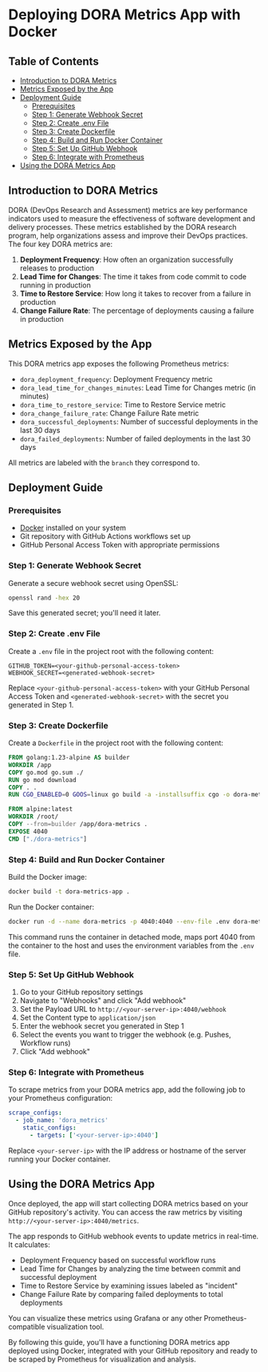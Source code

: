 # Deploying DORA Metrics App with Docker

## Table of Contents
- [Introduction to DORA Metrics](#introduction-to-dora-metrics)
- [Metrics Exposed by the App](#metrics-exposed-by-the-app)
- [Deployment Guide](#deployment-guide)
  - [Prerequisites](#prerequisites)
  - [Step 1: Generate Webhook Secret](#step-1-generate-webhook-secret)
  - [Step 2: Create .env File](#step-2-create-env-file)
  - [Step 3: Create Dockerfile](#step-3-create-dockerfile)
  - [Step 4: Build and Run Docker Container](#step-4-build-and-run-docker-container)
  - [Step 5: Set Up GitHub Webhook](#step-5-set-up-github-webhook)
  - [Step 6: Integrate with Prometheus](#step-6-integrate-with-prometheus)
- [Using the DORA Metrics App](#using-the-dora-metrics-app)


## Introduction to DORA Metrics

DORA (DevOps Research and Assessment) metrics are key performance indicators used to measure the effectiveness of software development and delivery processes. These metrics established by the DORA research program, help organizations assess and improve their DevOps practices. The four key DORA metrics are:

1. **Deployment Frequency**: How often an organization successfully releases to production
2. **Lead Time for Changes**: The time it takes from code commit to code running in production
3. **Time to Restore Service**: How long it takes to recover from a failure in production
4. **Change Failure Rate**: The percentage of deployments causing a failure in production

## Metrics Exposed by the App

This DORA metrics app exposes the following Prometheus metrics:

- `dora_deployment_frequency`: Deployment Frequency metric
- `dora_lead_time_for_changes_minutes`: Lead Time for Changes metric (in minutes)
- `dora_time_to_restore_service`: Time to Restore Service metric
- `dora_change_failure_rate`: Change Failure Rate metric
- `dora_successful_deployments`: Number of successful deployments in the last 30 days
- `dora_failed_deployments`: Number of failed deployments in the last 30 days

All metrics are labeled with the `branch` they correspond to.

## Deployment Guide

### Prerequisites

- [Docker](https://docs.docker.com/engine/install/) installed on your system
- Git repository with GitHub Actions workflows set up
- GitHub Personal Access Token with appropriate permissions

### Step 1: Generate Webhook Secret

Generate a secure webhook secret using OpenSSL:

```bash
openssl rand -hex 20
```

Save this generated secret; you'll need it later.

### Step 2: Create .env File

Create a `.env` file in the project root with the following content:

```
GITHUB_TOKEN=<your-github-personal-access-token>
WEBHOOK_SECRET=<generated-webhook-secret>
```

Replace `<your-github-personal-access-token>` with your GitHub Personal Access Token and `<generated-webhook-secret>` with the secret you generated in Step 1.

### Step 3: Create Dockerfile

Create a `Dockerfile` in the project root with the following content:

```dockerfile
FROM golang:1.23-alpine AS builder
WORKDIR /app
COPY go.mod go.sum ./
RUN go mod download
COPY . .
RUN CGO_ENABLED=0 GOOS=linux go build -a -installsuffix cgo -o dora-metrics .

FROM alpine:latest
WORKDIR /root/
COPY --from=builder /app/dora-metrics .
EXPOSE 4040
CMD ["./dora-metrics"]
```

### Step 4: Build and Run Docker Container

Build the Docker image:

```bash
docker build -t dora-metrics-app .
```

Run the Docker container:

```bash
docker run -d --name dora-metrics -p 4040:4040 --env-file .env dora-metrics-app
```

This command runs the container in detached mode, maps port 4040 from the container to the host and uses the environment variables from the `.env` file.

### Step 5: Set Up GitHub Webhook

1. Go to your GitHub repository settings
2. Navigate to "Webhooks" and click "Add webhook"
3. Set the Payload URL to `http://<your-server-ip>:4040/webhook`
4. Set the Content type to `application/json`
5. Enter the webhook secret you generated in Step 1
6. Select the events you want to trigger the webhook (e.g. Pushes, Workflow runs)
7. Click "Add webhook"

### Step 6: Integrate with Prometheus

To scrape metrics from your DORA metrics app, add the following job to your Prometheus configuration:

```yaml
scrape_configs:
  - job_name: 'dora_metrics'
    static_configs:
      - targets: ['<your-server-ip>:4040']
```

Replace `<your-server-ip>` with the IP address or hostname of the server running your Docker container.

## Using the DORA Metrics App

Once deployed, the app will start collecting DORA metrics based on your GitHub repository's activity. You can access the raw metrics by visiting `http://<your-server-ip>:4040/metrics`.

The app responds to GitHub webhook events to update metrics in real-time. It calculates:

- Deployment Frequency based on successful workflow runs
- Lead Time for Changes by analyzing the time between commit and successful deployment
- Time to Restore Service by examining issues labeled as "incident"
- Change Failure Rate by comparing failed deployments to total deployments

You can visualize these metrics using Grafana or any other Prometheus-compatible visualization tool.

By following this guide, you'll have a functioning DORA metrics app deployed using Docker, integrated with your GitHub repository and ready to be scraped by Prometheus for visualization and analysis.